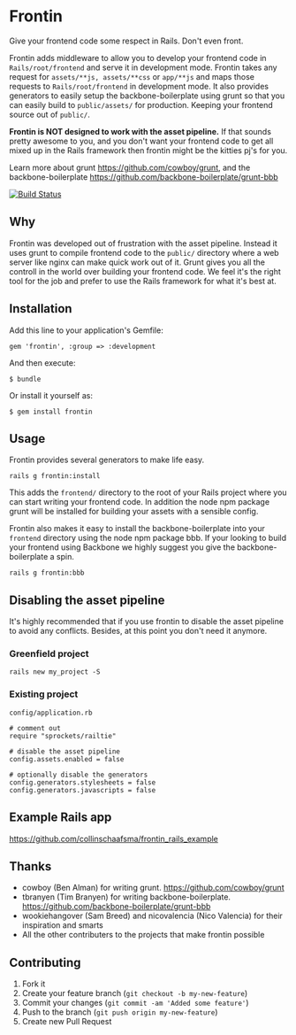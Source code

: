 # Frontin

Give your frontend code some respect in Rails. Don't even front.

Frontin adds middleware to allow you to develop your frontend code in `Rails/root/frontend` and serve it in development mode.
Frontin takes any request for `assets/**js, assets/**css` or `app/**js` and maps those requests to `Rails/root/frontend` in development mode.
It also provides generators to easily setup the backbone-boilerplate using grunt so that you can easily build to `public/assets/` for production. Keeping your frontend source out of `public/`.

**Frontin is NOT designed to work with the asset pipeline.**
If that sounds pretty awesome to you, and you don't want your frontend code to get all mixed up in the Rails framework then frontin might be the kitties pj's for you.

Learn more about grunt https://github.com/cowboy/grunt, and the backbone-boilerplate https://github.com/backbone-boilerplate/grunt-bbb

[![Build Status](https://secure.travis-ci.org/collinschaafsma/frontin.png)](http://travis-ci.org/collinschaafsma/frontin)

## Why

Frontin was developed out of frustration with the asset pipeline. Instead it uses grunt to compile frontend code to the `public/` directory where a web server like
nginx can make quick work out of it. Grunt gives you all the controll in the world over building your frontend code.  We feel it's the right tool for the job and prefer to
use the Rails framework for what it's best at.


## Installation

Add this line to your application's Gemfile:

    gem 'frontin', :group => :development

And then execute:

    $ bundle

Or install it yourself as:

    $ gem install frontin

## Usage

Frontin provides several generators to make life easy.

    rails g frontin:install

This adds the `frontend/` directory to the root of your Rails project where you can start writing your frontend code.
In addition the node npm package grunt will be installed for building your assets with a sensible config.

Frontin also makes it easy to install the backbone-boilerplate into your `frontend` directory using
the node npm package bbb. If your looking to build your frontend using Backbone we highly suggest you give the backbone-boilerplate a spin.

    rails g frontin:bbb

## Disabling the asset pipeline

It's highly recommended that if you use frontin to disable the asset pipeline to avoid
any conflicts. Besides, at this point you don't need it anymore.

### Greenfield project

    rails new my_project -S

### Existing project

    config/application.rb

    # comment out
    require "sprockets/railtie"

    # disable the asset pipeline
    config.assets.enabled = false

    # optionally disable the generators
    config.generators.stylesheets = false
    config.generators.javascripts = false

## Example Rails app

https://github.com/collinschaafsma/frontin_rails_example

## Thanks

* cowboy (Ben Alman) for writing grunt. https://github.com/cowboy/grunt
* tbranyen (Tim Branyen) for writing backbone-boilerplate. https://github.com/backbone-boilerplate/grunt-bbb
* wookiehangover (Sam Breed) and nicovalencia (Nico Valencia) for their inspiration and smarts
* All the other contributers to the projects that make frontin possible

## Contributing

1. Fork it
2. Create your feature branch (`git checkout -b my-new-feature`)
3. Commit your changes (`git commit -am 'Added some feature'`)
4. Push to the branch (`git push origin my-new-feature`)
5. Create new Pull Request
